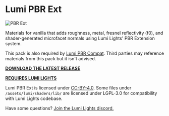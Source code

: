 # Lumi PBR Ext

![PBR Ext](https://raw.githubusercontent.com/spiralhalo/spiralhalo.github.io/main/img/pbrext.jpg)

Materials for vanilla that adds roughness, metal, fresnel reflectivity (f0), and shader-generated microfacet normals using Lumi Lights' PBR Extension system.

This pack is also required by [Lumi PBR Compat](https://github.com/spiralhalo/LumiPBRCompat). Third parties may reference materials from this pack but it isn't advised.

**[DOWNLOAD THE LATEST RELEASE](https://github.com/spiralhalo/LumiPBRExt/releases)**

**[REQUIRES LUMI LIGHTS](https://github.com/spiralhalo/LumiLights)**

Lumi PBR Ext is licensed under [CC-BY-4.0](https://creativecommons.org/licenses/by/4.0/). Some files under `/assets/lumi/shaders/lib/` are licensed under LGPL-3.0 for compatibility with Lumi Lights codebase.

Have some questions? [Join the Lumi Lights discord.](https://discord.gg/qcyBfhxkgk)

